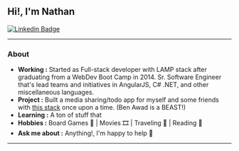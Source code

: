 
## Hi!, I'm Nathan 

[![Linkedin Badge](https://img.shields.io/badge/-Nathan_Atkinson-blue?style=flat-square&logo=Linkedin&logoColor=white&link=https://www.linkedin.com/in/nathan-atkinson-se/)](https://www.linkedin.com/in/nathan-atkinson-se/)

---------------------------------------------------------------------------------------------------------------------------------------------------------------------------------

### About
-  **Working :** Started as Full-stack developer with LAMP stack after graduating from a WebDev Boot Camp in 2014. Sr. Software Engineer that's lead teams and initiatives in AngularJS, C# .NET, and other miscellaneous languages.
-  **Project :** Built a media sharing/todo app for myself and some friends with [this stack](https://www.youtube.com/watch?v=I6ypD7qv3Z8) once upon a time.  (Ben Awad is a BEAST!)
-  **Learning :** A ton of stuff that 
-  **Hobbies :** Board Games 🎲 | Movies 🎞️‍ | Traveling 🚐 | Reading 📖
-  **Ask me about :** Anything!, I'm happy to help 💭

---------------------------------------------------------------------------------------------------------------------------------------------------------------------------------

